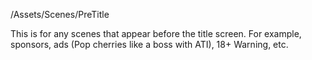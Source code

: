 /Assets/Scenes/PreTitle

This is for any scenes that appear before the title screen. For example, sponsors, ads (Pop cherries like a boss with ATI), 18+ Warning, etc.
